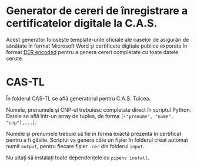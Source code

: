 # Generator de cereri de înregistrare a certificatelor digitale la C.A.S.
Acest generator folosește template-urile oficiale ale caselor de asigurări de sănătate în format Microsoft Word și certificate digitale publice exporate în format [DER encoded](https://en.wikipedia.org/wiki/X.690#DER_encoding) pentru a genera cereri completate cu toate datele cerute.

# CAS-TL
În folderul CAS-TL se află generatorul pentru C.A.S. Tulcea.

Numele, prenumele și CNP-ul trebuiesc completate direct în scriptul Python. Datele se află într-un array de tuples, de forma `[("prenume", "nume", "cnp"),...]`.

Numele și prenumele trebuie să fie în forma exactă prezentă în certificat pentru a fi găsite. Scriptul va genera câte un fișier în folderul creat automat numit `output`, pentru fiecare fișier `.cer` din folderul `input`.

Nu uitați să instalați toate dependențele cu `pipenv install`.
